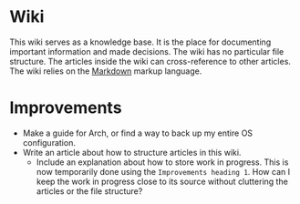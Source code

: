 # Wiki

This wiki serves as a knowledge base.
It is the place for documenting important information and made decisions.
The wiki has no particular file structure.
The articles inside the wiki can cross-reference to other articles.
The wiki relies on the [Markdown](/markdown-workflow.md) markup language. 

# Improvements

- Make a guide for Arch, or find a way to back up my entire OS configuration.
- Write an article about how to structure articles in this wiki.
  * Include an explanation about how to store work in progress.
    This is now temporarily done using the `Improvements heading 1`.
    How can I keep the work in progress close to its source without cluttering the articles or the file structure?
